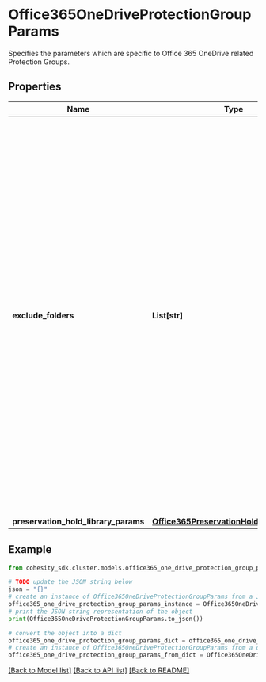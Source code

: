 # Office365OneDriveProtectionGroupParams

Specifies the parameters which are specific to Office 365 OneDrive related Protection Groups.

## Properties

Name | Type | Description | Notes
------------ | ------------- | ------------- | -------------
**exclude_folders** | **List[str]** | Array of Excluded OneDrive folders. Specifies filters to match OneDrive folders which should be excluded when backing up Office 365 source. Two kinds of filters are supported. a) prefix which always starts with &#39;/&#39;. b) posix which always starts with empty quotes(&#39;&#39;). Regular expressions are not supported. If not specified, all the mailboxes will be protected. | [optional] 
**preservation_hold_library_params** | [**Office365PreservationHoldLibraryParams**](Office365PreservationHoldLibraryParams.md) |  | [optional] 

## Example

```python
from cohesity_sdk.cluster.models.office365_one_drive_protection_group_params import Office365OneDriveProtectionGroupParams

# TODO update the JSON string below
json = "{}"
# create an instance of Office365OneDriveProtectionGroupParams from a JSON string
office365_one_drive_protection_group_params_instance = Office365OneDriveProtectionGroupParams.from_json(json)
# print the JSON string representation of the object
print(Office365OneDriveProtectionGroupParams.to_json())

# convert the object into a dict
office365_one_drive_protection_group_params_dict = office365_one_drive_protection_group_params_instance.to_dict()
# create an instance of Office365OneDriveProtectionGroupParams from a dict
office365_one_drive_protection_group_params_from_dict = Office365OneDriveProtectionGroupParams.from_dict(office365_one_drive_protection_group_params_dict)
```
[[Back to Model list]](../README.md#documentation-for-models) [[Back to API list]](../README.md#documentation-for-api-endpoints) [[Back to README]](../README.md)


